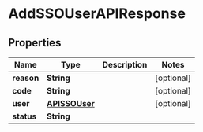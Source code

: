

# AddSSOUserAPIResponse


## Properties

| Name | Type | Description | Notes |
|------------ | ------------- | ------------- | -------------|
|**reason** | **String** |  |  [optional] |
|**code** | **String** |  |  [optional] |
|**user** | [**APISSOUser**](APISSOUser.md) |  |  [optional] |
|**status** | **String** |  |  |



